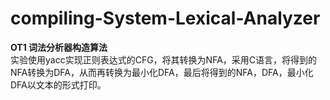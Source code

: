 # compiling-System-Lexical-Analyzer
**OT1 词法分析器构造算法**  
实验使用yacc实现正则表达式的CFG，将其转换为NFA，采用C语言，将得到的NFA转换为DFA，从而再转换为最小化DFA，最后将得到的NFA，DFA，最小化DFA以文本的形式打印。
